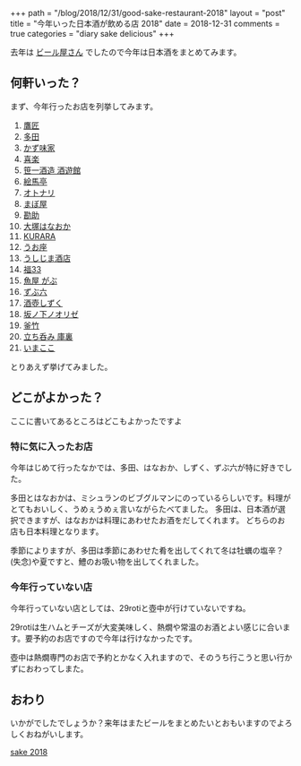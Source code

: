 +++
path = "/blog/2018/12/31/good-sake-restaurant-2018"
layout = "post"
title = "今年いった日本酒が飲める店 2018"
date = 2018-12-31
comments = true
categories = "diary sake delicious"
+++

去年は [ビール屋さん](http://blog.katsyoshi.org/blog/2017/12/30/favorite-beer-house/) でしたので今年は日本酒をまとめてみます。


## 何軒いった？

まず、今年行ったお店を列挙してみます。

1. [鷹匠](https://tabelog.com/tokyo/A1311/A131106/13009812/)
1. [多田](https://tabelog.com/tokyo/A1311/A131106/13187564/)
1. [かず味家](https://tabelog.com/tokyo/A1311/A131101/13146616/)
1. [喜楽](https://tabelog.com/tokyo/A1314/A131403/13145814/)
1. [笹一酒造 酒遊館](https://tabelog.com/yamanashi/A1905/A190501/19006029/)
1. [絵馬亭](https://tabelog.com/tokyo/A1311/A131101/13016778/)
1. [オトナリ](https://tabelog.com/tokyo/A1309/A130905/13196674/)
1. [まぼ屋](https://tabelog.com/miyagi/A0401/A040101/4019381/)
1. [勘助](https://tabelog.com/miyagi/A0401/A040101/4010195/)
1. [大塚はなおか](https://tabelog.com/tokyo/A1323/A132302/13113345/)
1. [KURARA](https://tabelog.com/tokyo/A1310/A131002/13169654/)
1. [うお座](https://tabelog.com/tokyo/A1309/A130906/13029173/)
1. [うしじま酒店](https://tabelog.com/kumamoto/A4301/A430101/43013344/)
1. [福33](https://tabelog.com/tokyo/A1310/A131002/13177769/)
1. [魚屋 がぶ](https://tabelog.com/tokyo/A1307/A130701/13094750/)
1. [ずぶ六](https://tabelog.com/tokyo/A1311/A131102/13216303/)
1. [酒壺しずく](https://tabelog.com/tokyo/A1311/A131106/13174819/)
1. [坂ノ下ノオリゼ](https://tabelog.com/tokyo/A1311/A131106/13227775/)
1. [釜竹](https://tabelog.com/tokyo/A1311/A131106/13020252/)
1. [立ち呑み 庫裏](https://tabelog.com/tokyo/A1301/A130103/13141421/)
1. [いまここ](https://tabelog.com/tokyo/A1303/A130301/13158104/)

とりあえず挙げてみました。

## どこがよかった？

ここに書いてあるところはどこもよかったですよ

### 特に気に入ったお店

今年はじめて行ったなかでは、多田、はなおか、しずく、ずぶ六が特に好きでした。

多田とはなおかは、ミシュランのビブグルマンにのっているらしいです。料理がとてもおいしく、うめぇうめぇ言いながらたべてました。
多田は、日本酒が選択できますが、はなおかは料理にあわせたお酒をだしてくれます。
どちらのお店も日本料理となります。

季節によりますが、多田は季節にあわせた肴を出してくれて冬は牡蠣の塩辛？(失念)や夏ですと、鱧のお吸い物を出してくれました。

### 今年行っていない店

今年行っていない店としては、29rotiと壺中が行けていないですね。

29rotiは生ハムとチーズが大変美味しく、熱燗や常温のお酒とよい感じに合います。要予約のお店ですので今年は行けなかったです。

壺中は熱燗専門のお店で予約とかなく入れますので、そのうち行こうと思い行かずにおわってしまた。

## おわり

いかがでしたでしょうか？来年はまたビールをまとめたいとおもいますのでよろしくおねがいします。

[sake 2018](https://drive.google.com/open?id=1NjNMxM0HM_mpi_gccWQyeSy-d3RXCAiF&usp=sharing)
